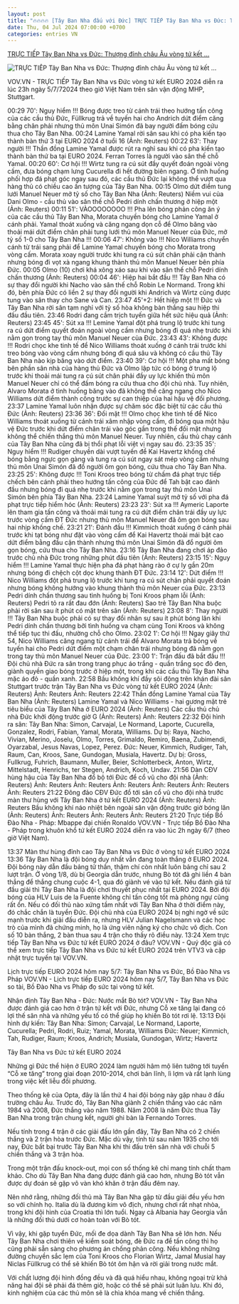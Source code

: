 ```yaml
---
layout: post
title: "🔥🔥🔥🔥 [Tây Ban Nha đấu với Đức] TRỰC TIẾP Tây Ban Nha vs Đức: Thượng đỉnh châu Âu vòng tứ kết ..."
date: Thu, 04 Jul 2024 07:00:00 +0700
categories: entries VN
---
```

[TRỰC TIẾP Tây Ban Nha vs Đức: Thượng đỉnh châu Âu vòng tứ kết ...](https://vov.vn/the-thao/truc-tiep-tay-ban-nha-vs-duc-thuong-dinh-chau-au-vong-tu-ket-euro-2024-post1105996.vov)

![TRỰC TIẾP Tây Ban Nha vs Đức: Thượng đỉnh châu Âu vòng tứ kết ...](https://vov-media.emitech.vn/sites/default/files/styles/og_image/public/2024-07/2024-07-05T170710Z_1602863497_UP1EK751BJXR5_RTRMADP_3_SOCCER-EURO-ESP-GER-REPORT.jpeg.jpg?v=1720200690)

VOV.VN - TRỰC TIẾP Tây Ban Nha vs Đức vòng tứ kết EURO 2024 diễn ra lúc 23h ngày 5/7/72024 theo giờ Việt Nam trên sân vận động MHP, Stuttgart.

00:29 70': Nguy hiểm !!! Bóng được treo từ cánh trái theo hướng tấn công của các cầu thủ Đức, Füllkrug trả về tuyến hai cho Andrich dứt điểm căng bằng chân phải nhưng thủ môn Unai Simón đã bay người đấm bóng cứu thua cho Tây Ban Nha. 00:24 Lamine Yamal rời sân sau khi có pha kiến tạo thành bàn thứ 3 tại EURO 2024 ở tuổi 16 (Ảnh: Reuters) 00:22 63': Thay người !!! Thần đồng Lamine Yamal được rút ra nghỉ sau khi có pha kiến tạo thành bàn thứ ba tại EURO 2024. Ferran Torres là người vào sân thế chỗ Yamal. 00:20 60': Cơ hội !!! Wirtz tung ra cú sút đầy quyết đoán ngoài vòng cấm, đưa bóng chạm lưng Cucurella đi hết đường biên ngang. Ở tình huống phối hợp đá phạt góc ngay sau đó, các cầu thủ Đức lại không thể vượt qua hàng thủ có chiều cao ấn tượng của Tây Ban Nha. 00:15 Olmo dứt điểm tung lưới Manuel Neuer mở tỷ số cho Tây Ban Nha (Ảnh: Reuters) Niềm vui của Dani Olmo - cầu thủ vào sân thế chỗ Pedri dính chấn thương ở hiệp một (Ảnh: Reuters) 00:11 51': VÀOOOOOOOO !!! Pha lên bóng phản công ăn ý của các cầu thủ Tây Ban Nha, Morata chuyền bóng cho Lamine Yamal ở cánh phải. Yamal thoát xuống và căng ngang dọn cỗ để Olmo băng vào thoải mái dứt điểm chân phải tung lưới thủ môn Manuel Neuer của Đức, mở tỷ số 1-0 cho Tây Ban Nha !!! 00:06 47': Không vào !!! Nico Williams chuyển cánh từ trái sang phải để Lamine Yamal chuyền bóng cho Morata trong vòng cấm. Morata xoay người trước khi tung ra cú sút chân phải cận thành nhưng bóng đi vọt xà ngang khung thành thủ môn Manuel Neuer bên phía Đức. 00:05 Olmo (10) chơi khá xông xáo sau khi vào sân thế chỗ Pedri dính chấn thương (Ảnh: Reuters) 00:04 46': Hiệp hai bắt đầu !!! Tây Ban Nha có sự thay đổi người khi Nacho vào sân thế chỗ Robin Le Normand. Trong khi đó, bên phía Đức có liền 2 sự thay đổi người khi Andrich và Wirtz cũng được tung vào sân thay cho Sane và Can. 23:47 45'+2: Hết hiệp một !!! Đức và Tây Ban Nha rời sân tạm nghỉ với tỷ số hòa không bàn thắng sau hiệp thi đấu đầu tiên. 23:46 Rodri đang cầm trịch tuyến giữa hết sức hiệu quả (Ảnh: Reuters) 23:45 45': Sút xa !!! Lemine Yamal đột phá trung lộ trước khi tung ra cú dứt điểm quyết đoán ngoài vòng cấm nhưng bóng đi quá nhẹ trước khi nằm gọn trong tay thủ môn Manuel Neuer của Đức. 23:43 43': Không được !!! Rodri chọc khe tinh tế để Nico Williams thoát xuống ở cánh trái trước khi treo bóng vào vòng cấm nhưng bóng đi quá sâu và không có cầu thủ Tây Ban Nha nào kịp băng vào dứt điểm. 23:40 39': Cơ hội !!! Một pha mất bóng bên phần sân nhà của hàng thủ Đức và Olmo lập tức có bóng ở trung lộ trước khi thoải mái tung ra cú sút chân phải đầy uy lực khiến thủ môn Manuel Neuer chỉ có thể đấm bóng ra cứu thua cho đội chủ nhà. Tuy nhiên, Alvaro Morata ở tình huống băng vào đã không thể căng ngang cho Nico Williams dứt điểm thành công trước sự can thiệp của hai hậu vệ đối phương. 23:37 Lamine Yamal luôn nhận được sự chăm sóc đặc biệt từ các cầu thủ Đức (Ảnh: Reuters) 23:36 36': Đối mặt !!! Olmo chọc khe tinh tế để Nico Williams thoát xuống từ cánh trái xâm nhập vòng cấm, đi bóng qua một hậu vệ Đức trước khi dứt điểm chân trái vào góc gần trong thế đối mặt nhưng không thể chiến thắng thủ môn Manuel Neuer. Tuy nhiên, cầu thủ chạy cánh của Tây Ban Nha cũng đã bị thổi phạt lỗi việt vị ngay sau đó. 23:35 35': Nguy hiểm !!! Rudiger chuyền dài vượt tuyến để Kai Havertz khống chế bóng bằng ngực gọn gàng và tung ra cú sút ngay sát mép vòng cấm nhưng thủ môn Unai Simón đã đổ người ôm gọn bóng, cứu thua cho Tây Ban Nha. 23:25 25': Không được !!! Toni Kroos treo bóng từ chấm đá phạt trực tiếp chếch bên cánh phải theo hướng tấn công của Đức để Tah bật cao đánh đầu nhưng bóng đi quá nhẹ trước khi nằm gọn trong tay thủ môn Unai Simón bên phía Tây Ban Nha. 23:24 Lamine Yamal suýt mở tỷ số với pha đá phạt trực tiếp hiểm hóc (Ảnh: Reuters) 23:23 23': Sút xa !!! Aymeric Laporte lên tham gia tấn công và thoải mái tung ra cú dứt điểm chân trái đầy uy lực trước vòng cấm ĐT Đức nhưng thủ môn Manuel Neuer đã ôm gọn bóng sau hai nhịp khống chế. 23:21 21': Đánh đầu !!! Kimmich thoát xuống ở cánh phải trước khi tạt bóng như đặt vào vòng cấm để Kai Havertz thoải mái bật cao dứt điểm bằng đầu cận thành nhưng thủ môn Unai Simón đã đổ người ôm gọn bóng, cứu thua cho Tây Ban Nha. 23:16 Tây Ban Nha đang chơi áp đảo trước chủ nhà Đức trong những phút đầu tiên (Ảnh: Reuters) 23:15 15': Nguy hiểm !!! Lamine Yamal thực hiện pha đá phạt hàng rào ở cự ly gần 20m nhưng bóng đi chệch cột dọc khung thành ĐT Đức. 23:14 12': Dứt điểm !!! Nico Williams đột phá trung lộ trước khi tung ra cú sút chân phải quyết đoán nhưng bóng không hướng vào khung thành thủ môn Neuer của Đức. 23:13 Pedri dính chấn thương sau tình huống bị Toni Kroos phạm lỗi (Ảnh: Reuters) Pedri tỏ ra rất đau đớn (Ảnh: Reuters) Sao trẻ Tây Ban Nha buộc phải rời sân sau ít phút có mặt trên sân (Ảnh: Reuters) 23:08 8': Thay người !!! Tây Ban Nha buộc phải có sự thay đổi nhân sự sau ít phút bóng lăn khi Pedri dính chấn thương bởi tình huống va chạm cùng Toni Kroos và không thể tiếp tục thi đấu, nhường chỗ cho Olmo. 23:02 1': Cơ hội !!! Ngay giây thứ 54, Nico Williams căng ngang từ cánh trái để Alvaro Morata trả bóng về tuyến hai cho Pedri dứt điểm một chạm chân trái nhưng bóng đã nằm gọn trong tay thủ môn Manuel Neuer của Đức. 23:00 1': Trận đấu đã bắt đầu !!! Đội chủ nhà Đức ra sân trong trang phục áo trắng - quần trắng sọc đỏ đen, giành quyền giao bóng trước ở hiệp một, trong khi các cầu thủ Tây Ban Nha mặc áo đỏ - quần xanh. 22:58 Bầu không khí đầy sôi động trên khán đài sân Stuttgart trước trận Tây Ban Nha vs Đức vòng tứ kết EURO 2024 (Ảnh: Reuters) Ảnh: Reuters Ảnh: Reuters 22:42 Thần đồng Lamine Yamal của Tây Ban Nha (Ảnh: Reuters) Lamine Yamal và Nico Williams - hai gương mặt trẻ tiêu biểu của Tây Ban Nha ở EURO 2024 (Ảnh: Reuters) Các cầu thủ chủ nhà Đức khởi động trước giờ G (Ảnh: Reuters) Ảnh: Reuters 22:32 Đội hình ra sân: Tây Ban Nha: Simon, Carvajal, Le Normand, Laporte, Cucurella, Gonzalez, Rodri, Fabian, Yamal, Morata, Williams. Dự bị: Raya, Nacho, Vivian, Merino, Joselu, Olmo, Torres, Grimaldo, Remiro, Baena, Zubimendi, Oyarzabal, Jesus Navas, Lopez, Perez. Đức: Neuer, Kimmich, Rudiger, Tah, Raum, Can, Kroos, Sane, Gundogan, Musiala, Havertz. Dự bị: Gross, Fullkrug, Fuhrich, Baumann, Muller, Beier, Schlotterbeck, Anton, Wirtz, Mittelstadt, Henrichs, ter Stegen, Andrich, Koch, Undav. 21:56 Dàn CĐV hùng hậu của Tây Ban Nha đổ bộ tới Đức để cổ vũ cho đội nhà (Ảnh: Reuters) Ảnh: Reuters Ảnh: Reuters Ảnh: Reuters Ảnh: Reuters Ảnh: Reuters Ảnh: Reuters 21:22 Đông đảo CĐV Đức đổ tới sân cổ vũ cho đội nhà trước màn thư hùng với Tây Ban Nha ở tứ kết EURO 2024 (Ảnh: Reuters) Ảnh: Reuters Bầu không khí náo nhiệt bên ngoài sân vận động trước giờ bóng lăn (Ảnh: Reuters) Ảnh: Reuters Ảnh: Reuters Ảnh: Reuters 21:20 Trực tiếp Bồ Đào Nha - Pháp: Mbappe đại chiến Ronaldo VOV.VN - Trực tiếp Bồ Đào Nha - Pháp trong khuôn khổ tứ kết EURO 2024 diễn ra vào lúc 2h ngày 6/7 (theo giờ Việt Nam).

13:37 Màn thư hùng đỉnh cao Tây Ban Nha vs Đức ở vòng tứ kết EURO 2024 13:36 Tây Ban Nha là đội bóng duy nhất vẫn đang toàn thắng ở EURO 2024. Đội bóng này dẫn đầu bảng tử thần, thậm chí còn nhất luôn bảng chỉ sau 2 lượt trận. Ở vòng 1/8, dù bị Georgia dẫn trước, nhưng Bò tót đã ghi liền 4 bàn thắng để thắng chung cuộc 4-1, qua đó giành vé vào tứ kết. Nếu đánh giá từ đầu giải thì Tây Ban Nha là đội chơi thuyết phục nhất tại EURO 2024. Bởi đội bóng của HLV Luis de la Fuente không chỉ tấn công tốt mà phòng ngự cũng rất ổn. Nếu có đối thủ nào xứng tầm nhất với Tây Ban Nha ở thời điểm này, đó chắc chắn là tuyển Đức. Đội chủ nhà của EURO 2024 bị nghi ngờ về sức mạnh trước khi giải đấu diễn ra, nhưng HLV Julian Nagelsmann và các học trò của mình đã chứng minh, họ là ứng viên nặng ký cho chức vô địch. Con số 10 bàn thắng, 2 bàn thua sau 4 trận cho thấy rõ điều này. 13:24 Xem trực tiếp Tây Ban Nha vs Đức tứ kết EURO 2024 ở đâu? VOV.VN - Quý độc giả có thể xem trực tiếp Tây Ban Nha vs Đức tứ kết EURO 2024 trên VTV3 và cập nhật trực tuyến tại VOV.VN.



Lịch trực tiếp EURO 2024 hôm nay 5/7: Tây Ban Nha vs Đức, Bồ Đào Nha vs Pháp VOV.VN - Lịch trực tiếp EURO 2024 hôm nay 5/7, Tây Ban Nha vs Đức so tài, Bồ Đào Nha vs Pháp đọ sức tại vòng tứ kết.



Nhận định Tây Ban Nha - Đức: Nước mắt Bò tót? VOV.VN - Tây Ban Nha được đánh giá cao hơn ở trận tứ kết với Đức, nhưng Cỗ xe tăng lại đang có lợi thế sân nhà và những yếu tố có thể giúp họ khiến Bò tót rơi lệ. 13:13 Đội hình dự kiến: Tây Ban Nha: Simon; Carvajal, Le Normand, Laporte, Cucurella; Pedri, Rodri, Ruiz; Yamal, Morata, Williams Đức: Neuer; Kimmich, Tah, Rudiger, Raum; Kroos, Andrich; Musiala, Gundogan, Wirtz; Havertz

Tây Ban Nha vs Đức tứ kết EURO 2024

Những gì Đức thể hiện ở EURO 2024 làm người hâm mộ liên tưởng tới tuyển “Cỗ xe tăng” trong giai đoạn 2010-2014, chơi bản lĩnh, lì lợm và rất lạnh lùng trong việc kết liễu đối phương.

Theo thống kê của Opta, đây là lần thứ 4 hai đội bóng này gặp nhau ở đấu trường châu Âu. Trước đó, Tây Ban Nha giành 2 chiến thắng vào các năm 1984 và 2008, Đức thắng vào năm 1988. Năm 2008 là năm Đức thua Tây Ban Nha trong trận chung kết, người ghi bàn là Fernando Torres.

Nếu tính trong 4 trận ở các giải đấu lớn gần đây, Tây Ban Nha có 2 chiến thắng và 2 trận hòa trước Đức. Mặc dù vậy, tính từ sau năm 1935 cho tới nay, Đức bất bại trước Tây Ban Nha khi thi đấu trên sân nhà với chuỗi 5 chiến thắng và 3 trận hòa.

Trong một trận đấu knock-out, mọi con số thống kê chỉ mang tính chất tham khảo. Cho dù Tây Ban Nha đang được đánh giá cao hơn, nhưng Bò tót vẫn được dự đoán sẽ gặp vô vàn khó khăn ở trận đấu đêm nay.

Nên nhớ rằng, những đối thủ mà Tây Ban Nha gặp từ đầu giải đều yếu hơn so với chính họ. Italia dù là đương kim vô địch, nhưng chơi rất nhạt nhòa, trong khi đội hình của Croatia thì lớn tuổi. Ngay cả Albania hay Georgia vẫn là những đối thủ dưới cơ hoàn toàn với Bò tót.

Vì vậy, khi gặp tuyển Đức, mối đe dọa dành Tây Ban Nha sẽ lớn hơn. Nếu Tây Ban Nha chơi thiên về kiểm soát bóng, đè Đức ra để tấn công thì họ cũng phải sẵn sàng cho phương án chống phản công. Nếu không những đường chuyền sắc lẹm của Toni Kroos cho Florian Wirtz, Jamal Musial hay Niclas Füllkrug có thể sẽ khiến Bò tót ôm hận và rời giải trong nước mắt.

Với chất lượng đội hình đồng đều và đã quá hiểu nhau, không ngoại trừ khả năng hai đội sẽ phải đá thêm giờ, hoặc có thể sẽ phải sút luân lưu. Khi đó, kinh nghiệm của các thủ môn sẽ là chìa khóa mang về chiến thắng.

